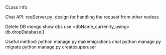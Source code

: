 
CLass info

Chat API:
reqServer.py: design for handling the request from other nodess

Delete DB
	mongo
	show dbs
	use <dbName_currenlty_using>
	db.dropDatabase()


Useful method:
	python manage.py makemigrations chat
	python manage.py migrate
	python manage.py createsuperuser

